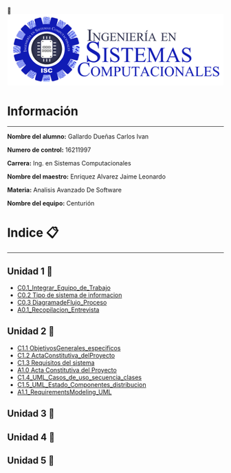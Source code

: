 <!--![Tecnologico de Tijuana](https://upload.wikimedia.org/wikipedia/commons/2/2e/ITT.jpg)-->
:pushpin:
![Tecnologico de Tijuana](img/Sistemas.png)

# Información
---
 **Nombre del alumno:**  Gallardo Dueñas Carlos Ivan

 **Numero de control:**  16211997

 **Carrera:**  Ing. en Sistemas Computacionales

 **Nombre del maestro:**  Enriquez Alvarez Jaime Leonardo 

**Materia:**  Analisis Avanzado De Software

**Nombre del equipo:** Centurión 

# Indice :clipboard: 
---
## Unidad 1 :page_facing_up:

- [C0.1_Integrar_Equipo_de_Trabajo](pdf/C0.1_IntegrarEquiposdeTrabajo_CarlosGallardo.pdf)
- [C0.2 Tipo de sistema de informacion](https://github.com/Carlos-Gallardoo/AnalisisAvanzadoDeSoftware/blob/main/docs/C0.2_Tipo_de_Sistema_Desarrollar_GallardoCarlos.md)
- [C0.3 DiagramadeFlujo_Proceso](https://github.com/Carlos-Gallardoo/AnalisisAvanzadoDeSoftware/blob/main/docs/C0.3_DiagramadeFlujo_Proceso_GallardoCarlos.md)
- [A0.1_Recopilacion_Entrevista](https://github.com/Carlos-Gallardoo/AnalisisAvanzadoDeSoftware/blob/main/docs/A0.1_Recopilacion_Entrevista_GallardoCarlos.md)
## Unidad 2 :page_facing_up:
- [C1.1 ObjetivosGenerales_especificos](https://github.com/Carlos-Gallardoo/AnalisisAvanzadoDeSoftware/blob/main/docs/C1.1_ObjetivosGenerales_especificos_CarlosGallardo.md)
- [C1.2 ActaConstitutiva_delProyecto](https://github.com/Carlos-Gallardoo/AnalisisAvanzadoDeSoftware/blob/main/docs/C1.2_ActaConstitutiva_delProyecto_GallardoCarlos.md)
- [C1.3 Requisitos del sistema](https://github.com/Carlos-Gallardoo/AnalisisAvanzadoDeSoftware/blob/main/docs/C1.3_requisitos_del_Sistema_GallardoCarlos.md)
- [A1.0 Acta Constitutiva del Proyecto](https://github.com/Carlos-Gallardoo/AnalisisAvanzadoDeSoftware/blob/main/docs/A1.0_ConstitutiveAct_Project.md)
- [C1.4_UML_Casos_de_uso_secuencia_clases](https://github.com/Carlos-Gallardoo/AnalisisAvanzadoDeSoftware/blob/main/docs/C1.4_UML_Casos_de_uso_secuencia_clases.md)
- [C1.5_UML_Estado_Componentes_distribucion](https://github.com/Carlos-Gallardoo/AnalisisAvanzadoDeSoftware/blob/main/docs/C1.5_UML_Estado_componentes_distribucion_GallardoCarlos.md)
- [A1.1_RequirementsModeling_UML](https://github.com/Carlos-Gallardoo/AnalisisAvanzadoDeSoftware/blob/main/docs/A1.1_requirementsModeling_UML_GallardoCarlos.md)
## Unidad 3 :page_facing_up:

## Unidad 4 :page_facing_up:

## Unidad 5 :page_facing_up:
